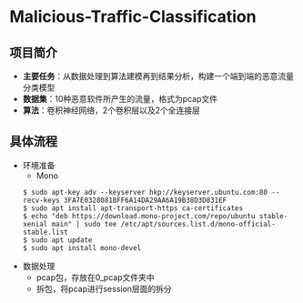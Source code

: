 # Malicious-Traffic-Classification
## 项目简介
- **主要任务**：从数据处理到算法建模再到结果分析，构建一个端到端的恶意流量分类模型
- **数据集**：10种恶意软件所产生的流量，格式为pcap文件
- **算法**：卷积神经网络，2个卷积层以及2个全连接层
## 具体流程
- 环境准备
  - Mono  
  ```
  $ sudo apt-key adv --keyserver hkp://keyserver.ubuntu.com:80 --recv-keys 3FA7E0328081BFF6A14DA29AA6A19B38D3D831EF
  $ sudo apt install apt-transport-https ca-certificates
  $ echo "deb https://download.mono-project.com/repo/ubuntu stable-xenial main" | sudo tee /etc/apt/sources.list.d/mono-official-stable.list
  $ sudo apt update
  $ sudo apt install mono-devel
  ```
- 数据处理
  - pcap包，存放在0_pcap文件夹中
  - 拆包，将pcap进行session层面的拆分
  
